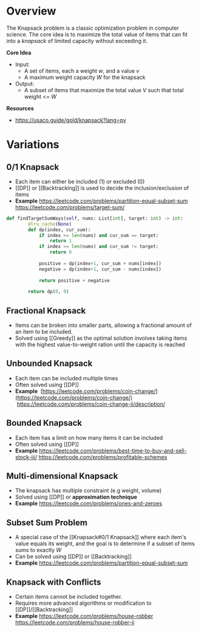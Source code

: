 # Overview
The Knapsack problem is a classic optimization problem in computer science. The core idea is to maximize the total value of items that can fit into a *knapsack* of limited capacity without exceeding it. 

 **Core Idea**
 - Input:
	 - A set of items, each a weight *w*, and a value *v*
	 - A maximum weight capacity *W* for the knapsack
 - Output:
	 - A subset of items that maximize the total value *V* such that total weight <= *W*

**Resources**
- https://usaco.guide/gold/knapsack?lang=py
# Variations
## 0/1 Knapsack
- Each item can either be included (1) or excluded (0)
- [[DP]] or [[Backtracking]] is used to decide the inclusion/exclusion of items
- **Example**
https://leetcode.com/problems/partition-equal-subset-sum
https://leetcode.com/problems/target-sum/
```python
def findTargetSumWays(self, nums: List[int], target: int) -> int:
        @lru_cache(None)
        def dp(index, cur_sum):
            if index >= len(nums) and cur_sum == target:
                return 1
            if index >= len(nums) and cur_sum != target:
                return 0
            
            positive = dp(index+1, cur_sum + nums[index])
            negative = dp(index+1, cur_sum - nums[index])
            
            return positive + negative
        
        return dp(0, 0)
```

## Fractional Knapsack
- Items can be broken into smaller parts, allowing a fractional amount of an item to  be included.
- Solved using [[Greedy]] as the optimal solution involves taking items with the highest value-to-weight ration until the capacity is reached
## Unbounded Knapsack
- Each item can be included multiple times
- Often solved using [[DP]]
- **Example**
 [https://leetcode.com/problems/coin-change/](https://leetcode.com/problems/coin-change/)  
 https://leetcode.com/problems/coin-change-ii/description/
## Bounded Knapsack
- Each item has a limit on how many items it can be included
- Often solved using [[DP]]
- **Example**
https://leetcode.com/problems/best-time-to-buy-and-sell-stock-iii/
https://leetcode.com/problems/profitable-schemes
## Multi-dimensional Knapsack
- The knapsack has multiple constraint (e.g weight, volume)
- Solved using [[DP]] or **approximation technique**
- **Example**
https://leetcode.com/problems/ones-and-zeroes
## Subset Sum Problem
- A special case of the [[Knapsack#0/1 Knapsack]] where each item's value equals its weight, and the goal is to determine if a subset of items sums to exactly *W*
- Can be solved using [[DP]] or [[Backtracking]]
- **Example**
https://leetcode.com/problems/partition-equal-subset-sum
## Knapsack with Conflicts
- Certain items cannot be included together.
- Requires more advanced algorithms or modification to [[DP]]/[[Backtracking]]
- **Example**
https://leetcode.com/problems/house-robber
https://leetcode.com/problems/house-robber-ii